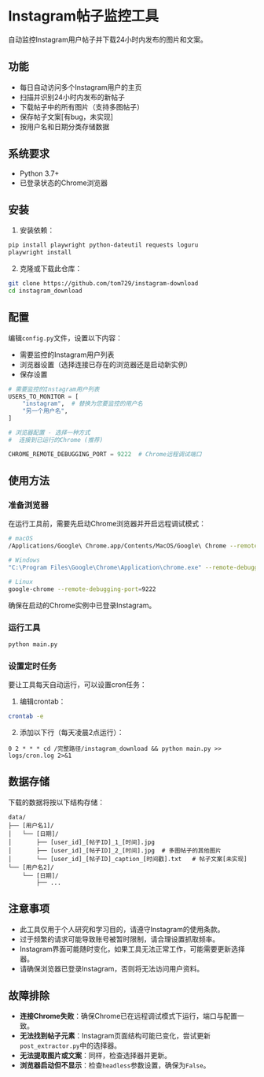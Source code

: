 # Instagram帖子监控工具

自动监控Instagram用户帖子并下载24小时内发布的图片和文案。

## 功能

- 每日自动访问多个Instagram用户的主页
- 扫描并识别24小时内发布的新帖子
- 下载帖子中的所有图片（支持多图帖子）
- 保存帖子文案[有bug，未实现]
- 按用户名和日期分类存储数据

## 系统要求

- Python 3.7+
- 已登录状态的Chrome浏览器

## 安装

1. 安装依赖：

```bash
pip install playwright python-dateutil requests loguru
playwright install 
```

2. 克隆或下载此仓库：

```bash
git clone https://github.com/tom729/instagram-download
cd instagram_download
```

## 配置

编辑`config.py`文件，设置以下内容：

- 需要监控的Instagram用户列表
- 浏览器设置（选择连接已存在的浏览器还是启动新实例）
- 保存设置

```python
# 需要监控的Instagram用户列表
USERS_TO_MONITOR = [
    "instagram",  # 替换为您要监控的用户名
    "另一个用户名",
]

# 浏览器配置 - 选择一种方式
#  连接到已运行的Chrome (推荐)

CHROME_REMOTE_DEBUGGING_PORT = 9222  # Chrome远程调试端口

```

## 使用方法

### 准备浏览器

在运行工具前，需要先启动Chrome浏览器并开启远程调试模式：

```bash
# macOS
/Applications/Google\ Chrome.app/Contents/MacOS/Google\ Chrome --remote-debugging-port=9222

# Windows
"C:\Program Files\Google\Chrome\Application\chrome.exe" --remote-debugging-port=9222

# Linux
google-chrome --remote-debugging-port=9222
```

确保在启动的Chrome实例中已登录Instagram。

### 运行工具

```bash
python main.py
```

### 设置定时任务

要让工具每天自动运行，可以设置cron任务：

1. 编辑crontab：

```bash
crontab -e
```

2. 添加以下行（每天凌晨2点运行）：

```
0 2 * * * cd /完整路径/instagram_download && python main.py >> logs/cron.log 2>&1
```

## 数据存储

下载的数据将按以下结构存储：

```
data/
├── [用户名1]/
│   └── [日期]/
│       ├── [user_id]_[帖子ID]_1_[时间].jpg
│       ├── [user_id]_[帖子ID]_2_[时间].jpg  # 多图帖子的其他图片
│       └── [user_id]_[帖子ID]_caption_[时间戳].txt   # 帖子文案[未实现]
└── [用户名2]/
    └── [日期]/
        ├── ...
```

## 注意事项

- 此工具仅用于个人研究和学习目的，请遵守Instagram的使用条款。
- 过于频繁的请求可能导致账号被暂时限制，请合理设置抓取频率。
- Instagram界面可能随时变化，如果工具无法正常工作，可能需要更新选择器。
- 请确保浏览器已登录Instagram，否则将无法访问用户资料。

## 故障排除

- **连接Chrome失败**：确保Chrome已在远程调试模式下运行，端口与配置一致。
- **无法找到帖子元素**：Instagram页面结构可能已变化，尝试更新`post_extractor.py`中的选择器。
- **无法提取图片或文案**：同样，检查选择器并更新。
- **浏览器启动但不显示**：检查`headless`参数设置，确保为`False`。 